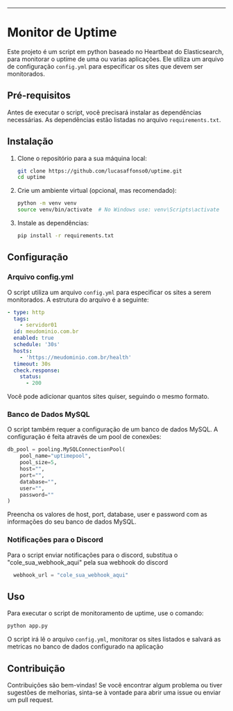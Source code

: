 ---

# Monitor de Uptime

Este projeto é um script em python baseado no Heartbeat do Elasticsearch, para monitorar o uptime de uma ou varias aplicações. Ele utiliza um arquivo de configuração `config.yml` para especificar os sites que devem ser monitorados. 

## Pré-requisitos

Antes de executar o script, você precisará instalar as dependências necessárias. As dependências estão listadas no arquivo `requirements.txt`.

## Instalação

1. Clone o repositório para a sua máquina local:

    ```bash
    git clone https://github.com/lucasaffonso0/uptime.git
    cd uptime
    ```

2. Crie um ambiente virtual (opcional, mas recomendado):

    ```bash
    python -m venv venv
    source venv/bin/activate  # No Windows use: venv\Scripts\activate
    ```

3. Instale as dependências:

    ```bash
    pip install -r requirements.txt
    ```

## Configuração

### Arquivo config.yml
O script utiliza um arquivo `config.yml` para especificar os sites a serem monitorados. A estrutura do arquivo é a seguinte:

```yaml
- type: http
  tags:
    - servidor01
  id: meudominio.com.br
  enabled: true
  schedule: '30s'
  hosts:
    - 'https://meudominio.com.br/health'
  timeout: 30s
  check.response:
    status:
      - 200
```

Você pode adicionar quantos sites quiser, seguindo o mesmo formato.

### Banco de Dados MySQL

O script também requer a configuração de um banco de dados MySQL. A configuração é feita através de um pool de conexões:

```python
db_pool = pooling.MySQLConnectionPool(
    pool_name="uptimepool",
    pool_size=5,
    host="",
    port="",
    database="",
    user="",
    password=""
)
```
Preencha os valores de host, port, database, user e password com as informações do seu banco de dados MySQL.

### Notificações para o Discord

Para o script enviar notificações para o discord, substitua o "cole_sua_webhook_aqui" pela sua webhook do discord

```python
  webhook_url = "cole_sua_webhook_aqui"
```

## Uso

Para executar o script de monitoramento de uptime, use o comando:

```bash
python app.py
```

O script irá lê o arquivo `config.yml`, monitorar os sites listados e salvará as metricas no banco de dados configurado na aplicação

## Contribuição

Contribuições são bem-vindas! Se você encontrar algum problema ou tiver sugestões de melhorias, sinta-se à vontade para abrir uma issue ou enviar um pull request.
